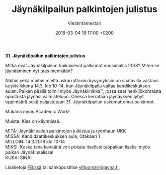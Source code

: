 ﻿---
layout: post
title: 31. Jäynäkilpailun palkintojen julistus
date: 2018-03-04 19:17:00 +0200
language: fin
author: Viestintämestari
categories: muut 
---
**31. Jäynäkilpailun palkintojen julistus**

Mitkä ovat Jäynäkilpailun huikaisevat palkinnot vuosimallia 2018? Miten se jäynääminen nyt taas menikään?

Näihin sekä muihin mieltä askarruttaviin kysymyksiin on saatavilla vastaus keskiviikkona 14.3. klo 10-14, kun Jäynäkilpailu valtaa kandikeskuksen aulan. Paikan päällä toimii myös Jäynäklinikka™, jossa saat henkilökohtaista opastusta jäynäsi valmisteluun. Ohessa kerrataan jäynäyksen lyhyt oppimäärä sekä paljastetaan 31. Jäynäkilpailun uskomattomat palkinnot.

Mukana myös Academic Work!

Muista: Kisa on käynnissä.

MITÄ: Jäynäkilpailun palkintojen julkistus ja työnhaun UKK<br>
MISSÄ: Kandidaattikeskuksen aula, Otakaari 1<br>
MILLOIN: 14.3.2018 klo 10-14<br>
MIKSI: Koska tänä keväänä voit pokata itsellesi työpaikan lisäksi myös paikan Jäynäfinaalissa!<br>
KUKA: SINÄ!

Lisätietoja [FB:ssä](https://www.facebook.com/events/1939784859426330/?active_tab=about) tai sähköpostitse ylituomari@jayna.fi.